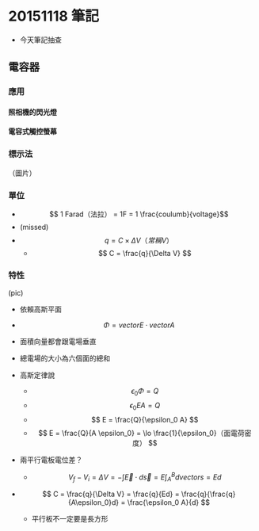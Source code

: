 # 20151118 筆記
* 今天筆記抽查

## 電容器
### 應用
#### 照相機的閃光燈
#### 電容式觸控螢幕

### 標示法
（圖片）

### 單位
* $$ 1 Farad（法拉） = 1F = 1 \frac{coulumb}{voltage}$$
* (missed)
* $$ q = C \times \Delta V（常稱 V） $$
    * $$ C = \frac{q}{\Delta V} $$ 


### 特性
(pic)

* 依賴高斯平面
* $$ \Phi = vector E \cdot vector A $$
* 面積向量都會跟電場垂直
* 總電場的大小為六個面的總和
* 高斯定律說 
    * $$ \epsilon_0 \Phi = Q $$
    * $$ \epsilon_0 E A = Q $$
    * $$ E  = \frac{Q}{\epsilon_0 A} $$
    * $$ E = \frac{Q}{A \epsilon_0} = \lo \frac{1}{\epsilon_0}（面電荷密度） $$

* 兩平行電板電位差？
    * $$ V_f - V_i = \Delta V = -\int \vec{E} \cdot d \vec{s} = E \int_A^B d vector s = E d$$

* $$ C = \frac{q}{\Delta V} = \frac{q}{Ed} = \frac{q}{\frac{q}{A\epsilon_0}d} = \frac{\epsilon_0 A}{d} $$
    * 平行板不一定要是長方形